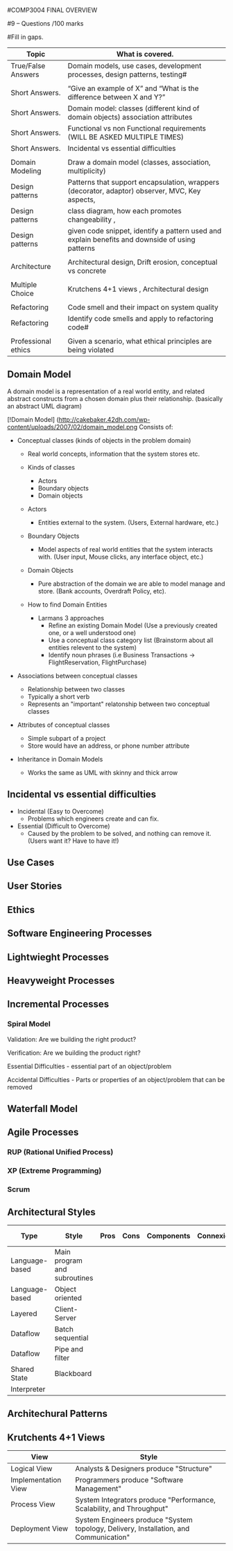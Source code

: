 #COMP3004 FINAL OVERVIEW

#9 – Questions /100 marks  

#Fill in gaps.

Topic | What is covered.
------------ | -------------
True/False Answers | Domain models, use cases, development processes, design patterns, testing#  
               |
Short Answers. | “Give an example of X” and “What is the difference between X and Y?” 
Short Answers. | Domain model: classes (different kind of domain objects) association attributes
Short Answers. | Functional vs non Functional requirements (WILL BE ASKED MULTIPLE TIMES)
Short Answers. | Incidental vs essential difficulties
               |           
Domain Modeling | Draw a domain model (classes, association, multiplicity)  
Design patterns | Patterns that support encapsulation, wrappers (decorator, adaptor) observer, MVC, Key aspects, 
Design patterns | class diagram, how each promotes changeability , 
Design patterns | given code snippet, identify a pattern used and explain benefits and downside of using patterns 
                |
Architecture | Architectural design, Drift erosion, conceptual vs concrete
             |
Multiple Choice | Krutchens 4+1 views , Architectural design  
            |
Refactoring | Code smell and their impact on system quality 
Refactoring | Identify code smells and apply to refactoring code#
            | 
Professional ethics | Given a scenario, what ethical principles are being violated

## Domain Model
A domain model is a representation of a real world entity, and related abstract constructs from a chosen domain plus their relationship. (basically an abstract UML diagram)

[!Domain Model]
(http://cakebaker.42dh.com/wp-content/uploads/2007/02/domain_model.png
Consists of: 

- Conceptual classes (kinds of objects in the problem domain)
  - Real world concepts, information that the system stores etc.
  - Kinds of classes
    - Actors
    - Boundary objects
    - Domain objects
  - Actors
    - Entities external to the system. (Users, External hardware, etc.)
  - Boundary Objects
    - Model aspects of real world entities that the system interacts with. (User input, Mouse clicks, any interface object, etc.)
  - Domain Objects
    - Pure abstraction of the domain we are able to model manage and store. (Bank accounts, Overdraft Policy, etc).

  - How to find Domain Entities 
    - Larmans 3 approaches
      - Refine an existing Domain Model (Use a previously created one, or a well understood one)
      - Use a conceptual class category list (Brainstorm about all entities relevent to the system)
      - Identify noun phrases (i.e Business Transactions -> FlightReservation, FlightPurchase)
    
- Associations between conceptual classes
  - Relationship between two classes 
  - Typically a short verb
  - Represents an "important" relatonship between two conceptual classes
 
- Attributes of conceptual classes
  - Simple subpart of a project  
  - Store would have an address, or phone number attribute
  
- Inheritance in Domain Models
  - Works the same as UML with skinny and thick arrow
  
## Incidental vs essential difficulties
  - Incidental (Easy to Overcome)
    - Problems which engineers create and can fix.
  - Essential  (Difficult to Overcome)
    - Caused by the problem to be solved, and nothing can remove it. (Users want it? Have to have it!)
## Use Cases
## User Stories
## Ethics
## Software Engineering Processes
## Lightwieght Processes
## Heavyweight Processes

## Incremental Processes
### Spiral Model

Validation: Are we building the right product?

Verification: Are we building the product right?

Essential Difficulties - essential part of an object/problem

Accidental Difficulties - Parts or properties of an object/problem that can be removed

## Waterfall Model
## Agile Processes
### RUP (Rational Unified Process)
### XP (Extreme Programming)
### Scrum
## Architectural Styles
| Type | Style | Pros | Cons | Components | Connexions | Data Elements | Topology (Config) |
|------|-------|------|------|------------|------------|---------------|-------------------|
|Language-based|Main program and subroutines|
|Language-based|Object oriented|
|Layered|Client-Server|
|Dataflow|Batch sequential|
|Dataflow|Pipe and filter|
|Shared State|Blackboard|
|Interpreter|

## Architechural Patterns

## Krutchents 4+1 Views
|View | Style | 
|------|------|
|Logical View | Analysts & Designers produce "Structure"| 
|Implementation View | Programmers produce "Software Management" |
|Process View | System Integrators produce "Performance, Scalability, and Throughput"|
|Deployment View| System Engineers produce "System topology, Delivery, Installation, and Communication"| 

